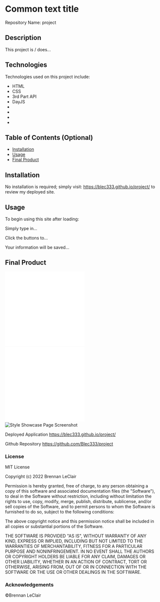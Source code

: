 # Common text title

Repository Name: project

## Description 

This project is / does...


## Technologies

Technologies used on this project include:
* HTML
* CSS
* 3rd Part API
* DayJS
* 
*
*
*


## Table of Contents (Optional)

* [Installation](#installation)
* [Usage](#usage)
* [Final Product](#finalproduct)

## Installation

No installation is required; simply visit: https://blec333.github.io/project/ to review my deployed site.


## Usage 

To begin using this site after loading:

Simply type in...

Click the buttons to...

Your information will be saved...

## Final Product

<img title="image" alt="Style Showcase Page Screenshot" src="./assets/images/image1.jpg">
<img title="image" alt="Style Showcase Page Screenshot" src="./assets/images/image2.jpg">
<img title="image" alt="Style Showcase Page Screenshot" src="./assets/images/image3.gif">



Deployed Application
https://blec333.github.io/project/

Github Repository
https://github.com/Blec333/project


### License

MIT License

Copyright (c) 2022 Brennan LeClair

Permission is hereby granted, free of charge, to any person obtaining a copy
of this software and associated documentation files (the "Software"), to deal
in the Software without restriction, including without limitation the rights
to use, copy, modify, merge, publish, distribute, sublicense, and/or sell
copies of the Software, and to permit persons to whom the Software is
furnished to do so, subject to the following conditions:

The above copyright notice and this permission notice shall be included in all
copies or substantial portions of the Software.

THE SOFTWARE IS PROVIDED "AS IS", WITHOUT WARRANTY OF ANY KIND, EXPRESS OR
IMPLIED, INCLUDING BUT NOT LIMITED TO THE WARRANTIES OF MERCHANTABILITY,
FITNESS FOR A PARTICULAR PURPOSE AND NONINFRINGEMENT. IN NO EVENT SHALL THE
AUTHORS OR COPYRIGHT HOLDERS BE LIABLE FOR ANY CLAIM, DAMAGES OR OTHER
LIABILITY, WHETHER IN AN ACTION OF CONTRACT, TORT OR OTHERWISE, ARISING FROM,
OUT OF OR IN CONNECTION WITH THE SOFTWARE OR THE USE OR OTHER DEALINGS IN THE
SOFTWARE.


### Acknowledgements

©Brennan LeClair
